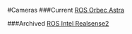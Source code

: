 #Cameras
###Current
[ROS Orbec Astra](http://wiki.ros.org/Sensors/OrbbecAstra)

###Archived
[ROS Intel Realsense2](http://wiki.ros.org/realsense2_camera)
